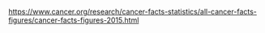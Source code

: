 https://www.cancer.org/research/cancer-facts-statistics/all-cancer-facts-figures/cancer-facts-figures-2015.html
